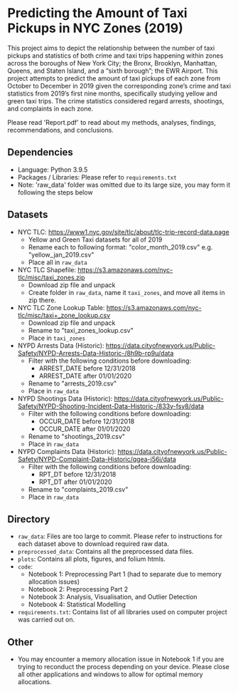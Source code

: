 # Predicting the Amount of Taxi Pickups in NYC Zones (2019)
This project aims to depict the relationship between the number of taxi pickups and statistics of both crime and taxi trips happening within zones across the boroughs of New York City; the Bronx, Brooklyn, Manhattan, Queens, and Staten Island, and a “sixth borough”; the EWR Airport. This project attempts to predict the amount of taxi pickups of each zone from October to December in 2019 given the corresponding zone’s crime and taxi statistics from 2019’s first nine months, specifically studying yellow and green taxi trips. The crime statistics considered regard arrests, shootings, and complaints in each zone.

Please read 'Report.pdf' to read about my methods, analyses, findings, recommendations, and conclusions.

## Dependencies
- Language: Python 3.9.5
- Packages / Libraries: Please refer to `requirements.txt`
- Note: 'raw_data' folder was omitted due to its large size, you may form it following the steps below

## Datasets
- NYC TLC: https://www1.nyc.gov/site/tlc/about/tlc-trip-record-data.page
    - Yellow and Green Taxi datasets for all of 2019
    - Rename each to following format: "color_month_2019.csv" e.g. "yellow_jan_2019.csv"
    - Place all in `raw_data`
- NYC TLC Shapefile: https://s3.amazonaws.com/nyc-tlc/misc/taxi_zones.zip
    - Download zip file and unpack
    - Create folder in `raw_data`, name it `taxi_zones`, and move all items in zip there.
- NYC TLC Zone Lookup Table: https://s3.amazonaws.com/nyc-tlc/misc/taxi+_zone_lookup.csv
    - Download zip file and unpack
    - Rename to "taxi_zones_lookup.csv"
    - Place in `taxi_zones`
- NYPD Arrests Data (Historic): https://data.cityofnewyork.us/Public-Safety/NYPD-Arrests-Data-Historic-/8h9b-rp9u/data
    - Filter with the following conditions before downloading:
        - ARREST_DATE before 12/31/2018
        - ARREST_DATE after 01/01/2020
    - Rename to "arrests_2019.csv"
    - Place in `raw_data`
- NYPD Shootings Data (Historic): https://data.cityofnewyork.us/Public-Safety/NYPD-Shooting-Incident-Data-Historic-/833y-fsy8/data
    - Filter with the following conditions before downloading:
        - OCCUR_DATE before 12/31/2018
        - OCCUR_DATE after 01/01/2020
    - Rename to "shootings_2019.csv"
    - Place in `raw_data`
- NYPD Complaints Data (Historic): https://data.cityofnewyork.us/Public-Safety/NYPD-Complaint-Data-Historic/qgea-i56i/data
    - Filter with the following conditions before downloading:
        - RPT_DT before 12/31/2018
        - RPT_DT after 01/01/2020
    - Rename to "complaints_2019.csv"
    - Place in `raw_data`

## Directory
- `raw_data`: Files are too large to commit. Please refer to instructions for each dataset above to download required raw data.
- `preprocessed_data`: Contains all the preprocessed data files.
- `plots`: Contains all plots, figures, and folium htmls.
- `code`:
    - Notebook 1: Preprocessing Part 1 (had to separate due to memory allocation issues)
    - Notebook 2: Preprocessing Part 2
    - Notebook 3: Analysis, Visualisation, and Outlier Detection
    - Notebook 4: Statistical Modelling
- `requirements.txt`: Contains list of all libraries used on computer project was carried out on. 

## Other
- You may encounter a memory allocation issue in Notebook 1 if you are trying to reconduct the process depending on your device. Please close all other applications and windows to allow for optimal memory allocations.
